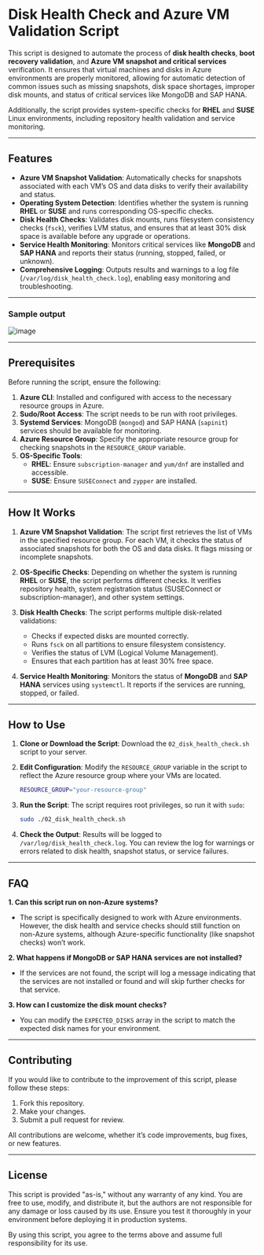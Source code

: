 
# Disk Health Check and Azure VM Validation Script

This script is designed to automate the process of **disk health checks**, **boot recovery validation**, and **Azure VM snapshot and critical services** verification. It ensures that virtual machines and disks in Azure environments are properly monitored, allowing for automatic detection of common issues such as missing snapshots, disk space shortages, improper disk mounts, and status of critical services like MongoDB and SAP HANA. 

Additionally, the script provides system-specific checks for **RHEL** and **SUSE** Linux environments, including repository health validation and service monitoring.

---

## Features

- **Azure VM Snapshot Validation**: Automatically checks for snapshots associated with each VM’s OS and data disks to verify their availability and status.
- **Operating System Detection**: Identifies whether the system is running **RHEL** or **SUSE** and runs corresponding OS-specific checks.
- **Disk Health Checks**: Validates disk mounts, runs filesystem consistency checks (`fsck`), verifies LVM status, and ensures that at least 30% disk space is available before any upgrade or operations.
- **Service Health Monitoring**: Monitors critical services like **MongoDB** and **SAP HANA** and reports their status (running, stopped, failed, or unknown).
- **Comprehensive Logging**: Outputs results and warnings to a log file (`/var/log/disk_health_check.log`), enabling easy monitoring and troubleshooting.
  
---

### Sample output
![image](https://github.com/user-attachments/assets/eaaa8317-81f7-4973-a683-2eb23c36b4f7)

---
## Prerequisites

Before running the script, ensure the following:

1. **Azure CLI**: Installed and configured with access to the necessary resource groups in Azure.
2. **Sudo/Root Access**: The script needs to be run with root privileges.
3. **Systemd Services**: MongoDB (`mongod`) and SAP HANA (`sapinit`) services should be available for monitoring.
4. **Azure Resource Group**: Specify the appropriate resource group for checking snapshots in the `RESOURCE_GROUP` variable.
5. **OS-Specific Tools**:
    - **RHEL**: Ensure `subscription-manager` and `yum/dnf` are installed and accessible.
    - **SUSE**: Ensure `SUSEConnect` and `zypper` are installed.

---

## How It Works

1. **Azure VM Snapshot Validation**: The script first retrieves the list of VMs in the specified resource group. For each VM, it checks the status of associated snapshots for both the OS and data disks. It flags missing or incomplete snapshots.
   
2. **OS-Specific Checks**: Depending on whether the system is running **RHEL** or **SUSE**, the script performs different checks. It verifies repository health, system registration status (SUSEConnect or subscription-manager), and other system settings.
   
3. **Disk Health Checks**: The script performs multiple disk-related validations:
    - Checks if expected disks are mounted correctly.
    - Runs `fsck` on all partitions to ensure filesystem consistency.
    - Verifies the status of LVM (Logical Volume Management).
    - Ensures that each partition has at least 30% free space.

4. **Service Health Monitoring**: Monitors the status of **MongoDB** and **SAP HANA** services using `systemctl`. It reports if the services are running, stopped, or failed.

---

## How to Use

1. **Clone or Download the Script**:
    Download the `02_disk_health_check.sh` script to your server.
   
2. **Edit Configuration**:
    Modify the `RESOURCE_GROUP` variable in the script to reflect the Azure resource group where your VMs are located.

    ```bash
    RESOURCE_GROUP="your-resource-group"
    ```

3. **Run the Script**:
    The script requires root privileges, so run it with `sudo`:

    ```bash
    sudo ./02_disk_health_check.sh
    ```

4. **Check the Output**:
    Results will be logged to `/var/log/disk_health_check.log`. You can review the log for warnings or errors related to disk health, snapshot status, or service failures.

---

## FAQ

**1. Can this script run on non-Azure systems?**

   - The script is specifically designed to work with Azure environments. However, the disk health and service checks should still function on non-Azure systems, although Azure-specific functionality (like snapshot checks) won’t work.

**2. What happens if MongoDB or SAP HANA services are not installed?**

   - If the services are not found, the script will log a message indicating that the services are not installed or found and will skip further checks for that service.

**3. How can I customize the disk mount checks?**

   - You can modify the `EXPECTED_DISKS` array in the script to match the expected disk names for your environment.

---

## Contributing

If you would like to contribute to the improvement of this script, please follow these steps:

1. Fork this repository.
2. Make your changes.
3. Submit a pull request for review.

All contributions are welcome, whether it’s code improvements, bug fixes, or new features.

---

## License

This script is provided "as-is," without any warranty of any kind. You are free to use, modify, and distribute it, but the authors are not responsible for any damage or loss caused by its use. Ensure you test it thoroughly in your environment before deploying it in production systems.

By using this script, you agree to the terms above and assume full responsibility for its use.
